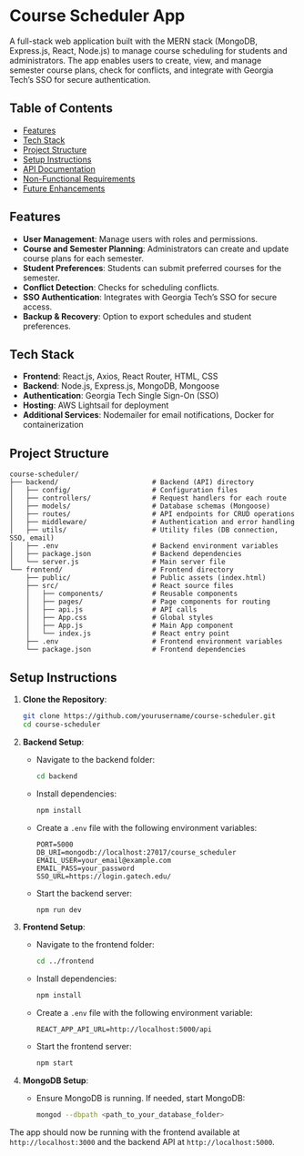 # Course Scheduler App

A full-stack web application built with the MERN stack (MongoDB, Express.js, React, Node.js) to manage course scheduling for students and administrators. The app enables users to create, view, and manage semester course plans, check for conflicts, and integrate with Georgia Tech’s SSO for secure authentication.

## Table of Contents

- [Features](#features)
- [Tech Stack](#tech-stack)
- [Project Structure](#project-structure)
- [Setup Instructions](#setup-instructions)
- [API Documentation](#api-documentation)
- [Non-Functional Requirements](#non-functional-requirements)
- [Future Enhancements](#future-enhancements)

## Features

- **User Management**: Manage users with roles and permissions.
- **Course and Semester Planning**: Administrators can create and update course plans for each semester.
- **Student Preferences**: Students can submit preferred courses for the semester.
- **Conflict Detection**: Checks for scheduling conflicts.
- **SSO Authentication**: Integrates with Georgia Tech’s SSO for secure access.
- **Backup & Recovery**: Option to export schedules and student preferences.

## Tech Stack

- **Frontend**: React.js, Axios, React Router, HTML, CSS
- **Backend**: Node.js, Express.js, MongoDB, Mongoose
- **Authentication**: Georgia Tech Single Sign-On (SSO)
- **Hosting**: AWS Lightsail for deployment
- **Additional Services**: Nodemailer for email notifications, Docker for containerization

## Project Structure

```
course-scheduler/
├── backend/                       # Backend (API) directory
│   ├── config/                    # Configuration files
│   ├── controllers/               # Request handlers for each route
│   ├── models/                    # Database schemas (Mongoose)
│   ├── routes/                    # API endpoints for CRUD operations
│   ├── middleware/                # Authentication and error handling
│   ├── utils/                     # Utility files (DB connection, SSO, email)
│   ├── .env                       # Backend environment variables
│   ├── package.json               # Backend dependencies
│   └── server.js                  # Main server file
└── frontend/                      # Frontend directory
    ├── public/                    # Public assets (index.html)
    ├── src/                       # React source files
    │   ├── components/            # Reusable components
    │   ├── pages/                 # Page components for routing
    │   ├── api.js                 # API calls
    │   ├── App.css                # Global styles
    │   ├── App.js                 # Main App component
    │   └── index.js               # React entry point
    ├── .env                       # Frontend environment variables
    └── package.json               # Frontend dependencies
```

## Setup Instructions

1. **Clone the Repository**:
   ```bash
   git clone https://github.com/yourusername/course-scheduler.git
   cd course-scheduler
   ```

2. **Backend Setup**:
   - Navigate to the backend folder:
     ```bash
     cd backend
     ```
   - Install dependencies:
     ```bash
     npm install
     ```
   - Create a `.env` file with the following environment variables:
     ```plaintext
     PORT=5000
     DB_URI=mongodb://localhost:27017/course_scheduler
     EMAIL_USER=your_email@example.com
     EMAIL_PASS=your_password
     SSO_URL=https://login.gatech.edu/
     ```
   - Start the backend server:
     ```bash
     npm run dev
     ```

3. **Frontend Setup**:
   - Navigate to the frontend folder:
     ```bash
     cd ../frontend
     ```
   - Install dependencies:
     ```bash
     npm install
     ```
   - Create a `.env` file with the following environment variable:
     ```plaintext
     REACT_APP_API_URL=http://localhost:5000/api
     ```
   - Start the frontend server:
     ```bash
     npm start
     ```

4. **MongoDB Setup**:
   - Ensure MongoDB is running. If needed, start MongoDB:
     ```bash
     mongod --dbpath <path_to_your_database_folder>
     ```

The app should now be running with the frontend available at `http://localhost:3000` and the backend API at `http://localhost:5000`.
